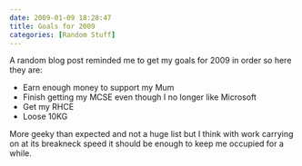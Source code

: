 ```yaml
---
date: 2009-01-09 18:28:47
title: Goals for 2009
categories: [Random Stuff]
---
```


A random blog post reminded me to get my goals for 2009 in order so here they are:

* Earn enough money to support my Mum
* Finish getting my MCSE even though I no longer like Microsoft
* Get my RHCE
* Loose 10KG

More geeky than expected and not a huge list but I think with work carrying on at its breakneck speed it should be enough to keep me occupied for a while.
